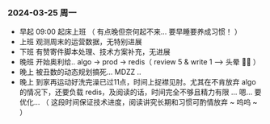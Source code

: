### 2024-03-25 周一
-  早起  09:00 起床上班 （ 有点晚但奈何起不来... 要早睡要养成习惯！ ）
-  上班  观测周末的运营数据，无特别进展
-  下班  有赞寄件脚本处理、技术方案补充，无进展
-  晚班  开始奥利给..  algo -> prod -> redis（ review 5 & write 1 --> 头晕 😵‍💫 ）
-  晚上  被丑数的动态规划搞死... MDZZ ..
-  晚上  到家再运动好洗完澡已过11点，时间上捉襟见肘。尤其在不肯放弃 algo 的情况下，还要负载 redis，及阅读的话，时间完全不够且精力有限 ... 嗯... 要优化... （ 这段时间保证技术进度，阅读讲究长期和习惯可酌情放弃 ~ 呜呜 ~ ）